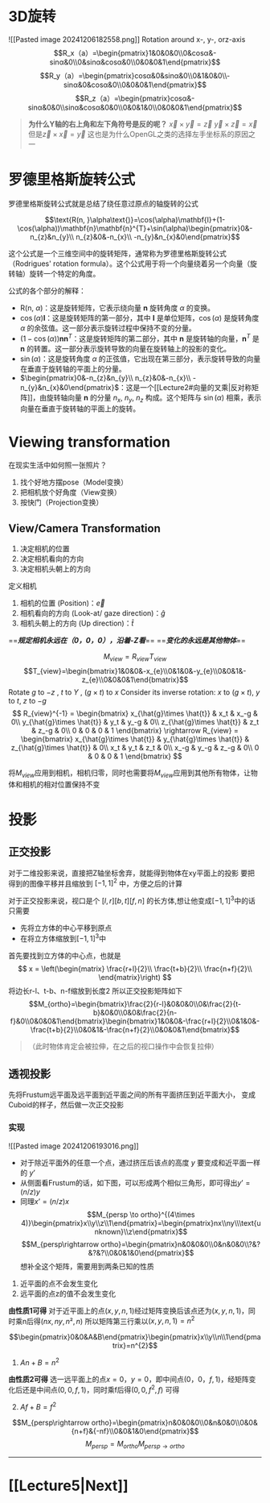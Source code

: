 # 3D旋转
![[Pasted image 20241206182558.png]]
Rotation around x-, y-, orz-axis
$$R_x（a）=\begin{pmatrix}1&0&0&0\\0&cosα&-sinα&0\\0&sinα&cosα&0\\0&0&0&1\end{pmatrix}$$
$$R_y（a）=\begin{pmatrix}cosα&0&sinα&0\\0&1&0&0\\-sinα&0&cosα&0\\0&0&0&1\end{pmatrix}$$
$$R_z（a）=\begin{pmatrix}cosα&-sinα&0&0\\sinα&cosα&0&0\\0&0&1&0\\0&0&0&1\end{pmatrix}$$
> **为什么Y轴的右上角和左下角符号是反的呢？**
> 	$\vec{x}\times \vec{y}= \vec{z}$   $\vec{y} \times \vec{z}=\vec{x}$
> 	但是$\vec{z} \times \vec{x}=\vec{y}$
> 	这也是为什么OpenGL之类的选择左手坐标系的原因之一

# **罗德里格斯旋转公式**
罗德里格斯旋转公式就是总结了绕任意过原点的轴旋转的公式

$$\text{R(n, }\alpha\text{)}=\cos(\alpha)\mathbf{I}+(1-\cos(\alpha))\mathbf{n}\mathbf{n}^{T}+\sin(\alpha)\begin{pmatrix}0&-n_{z}&n_{y}\\ n_{z}&0&-n_{x}\\ -n_{y}&n_{x}&0\end{pmatrix}$$

这个公式是一个三维空间中的旋转矩阵，通常称为罗德里格斯旋转公式（Rodrigues' rotation formula）。这个公式用于将一个向量绕着另一个向量（旋转轴）旋转一个特定的角度。

公式的各个部分的解释：
- $\text{R(n, }\alpha\text{)}$：这是旋转矩阵，它表示绕向量 $\mathbf{n}$ 旋转角度 $\alpha$ 的变换。
- $\cos(\alpha)\mathbf{I}$：这是旋转矩阵的第一部分，其中 $\mathbf{I}$ 是单位矩阵，$\cos(\alpha)$ 是旋转角度 $\alpha$ 的余弦值。这一部分表示旋转过程中保持不变的分量。
- $(1-\cos(\alpha))\mathbf{n}\mathbf{n}^{T}$：这是旋转矩阵的第二部分，其中 $\mathbf{n}$ 是旋转轴的向量，$\mathbf{n}^{T}$ 是 $\mathbf{n}$ 的转置。这一部分表示旋转导致的向量在旋转轴上的投影的变化。
- $\sin(\alpha)$：这是旋转角度 $\alpha$ 的正弦值，它出现在第三部分，表示旋转导致的向量在垂直于旋转轴的平面上的分量。
- $\begin{pmatrix}0&-n_{z}&n_{y}\\ n_{z}&0&-n_{x}\\ -n_{y}&n_{x}&0\end{pmatrix}$：这是一个[[Lecture2#向量的叉乘|反对称矩阵]]，由旋转轴向量 $\mathbf{n}$ 的分量 $n_{x}$, $n_{y}$, $n_{z}$ 构成。这个矩阵与 $\sin(\alpha)$ 相乘，表示向量在垂直于旋转轴的平面上的旋转。
# Viewing transformation
在现实生活中如何照一张照片？
1. 找个好地方摆pose（Model变换）
2. 把相机放个好角度（View变换）
3. 按快门（Projection变换）

## View/Camera Transformation

1. 决定相机的位置
2. 决定相机看向的方向
3. 决定相机头朝上的方向

定义相机
1. 相机的位置 (Position)：$\vec{e}$
2. 相机看向的方向 (Look-at/ gaze direction)：$\hat{g}$
3. 相机头朝上的方向 (Up direction)：$\hat{t}$

==***规定相机永远在（0，0，0），沿着-Z看***==
==***变化的永远是其他物体***==



$$M_{view}=R_{view}T_{view}$$
$$T_{view}=\begin{bmatrix}1&0&0&-x_{e}\\0&1&0&-y_{e}\\0&0&1&-z_{e}\\0&0&0&1\end{bmatrix}$$
Rotate $g$ to $-z$ , $t$ to $Y$ , $(g\times{t})$ to $x$
Consider its inverse rotation: $x$ to $(g \times t)$, $y$ to $t$, $z$ to $-g$ 
$$
R_{view}^{-1} = \begin{bmatrix}
 x_{\hat{g}\times \hat{t}} & x_t & x_-g & 0\\
 y_{\hat{g}\times \hat{t}} & y_t & y_-g & 0\\
 z_{\hat{g}\times \hat{t}} & z_t & z_-g & 0\\
 0 & 0 & 0 & 1
\end{bmatrix} \rightarrow 
R_{view} = \begin{bmatrix}
 x_{\hat{g}\times \hat{t}} & y_{\hat{g}\times \hat{t}} & z_{\hat{g}\times \hat{t}} & 0\\
 x_t & y_t & z_t & 0\\
 x_-g & y_-g & z_-g & 0\\
 0 & 0 & 0 & 1
\end{bmatrix}
$$

将$M_{view}$应用到相机，相机归零，同时也需要将$M_{view}$应用到其他所有物体，让物体和相机的相对位置保持不变
# 投影
## 正交投影
对于二维投影来说，直接把Z轴坐标舍弃，就能得到物体在xy平面上的投影
要把得到的图像平移并且缩放到 $[-1,1]^2$ 中，方便之后的计算

对于正交投影来说，视口是个 $[l,r][b,t][f,n]$ 的长方体,想让他变成$[-1,1]^3$中的话只需要

- 先将立方体的中心平移到原点
- 在将立方体缩放到$[-1,1]^3$中

首先要找到立方体的中心点，也就是
$$
x = \left(\begin{matrix}
\frac{r+l}{2}\\
\frac{t+b}{2}\\
\frac{n+f}{2}\\
\end{matrix}\right)
$$
将边长r-l、t-b、n-f缩放到长度2
所以正交投影矩阵如下
$$M_{ortho}=\begin{bmatrix}\frac{2}{r-l}&0&0&0\\0&\frac{2}{t-b}&0&0\\0&0&\frac{2}{n-f}&0\\0&0&0&1\end{bmatrix}\begin{bmatrix}1&0&0&-\frac{r+l}{2}\\0&1&0&-\frac{t+b}{2}\\0&0&1&-\frac{n+f}{2}\\0&0&0&1\end{bmatrix}$$
>（此时物体肯定会被拉伸，在之后的视口操作中会恢复拉伸）

## 透视投影
先将Frustum远平面及远平面到近平面之间的所有平面挤压到近平面大小，
变成Cuboid的样子，然后做一次正交投影

### 实现
![[Pasted image 20241206193016.png]]
- 对于除近平面外的任意一个点，通过挤压后该点的高度 $y$ 要变成和近平面一样的 $y’$
- 从侧面看Frustum的话，如下图，可以形成两个相似三角形，即可得出$y’=(n/z)y$
- 同理$x’=(n/z)x$
$$M_{persp \to ortho}^{(4\times 4)}\begin{pmatrix}x\\y\\z\\1\end{pmatrix}=\begin{pmatrix}nx\\ny\\\text{unknown}\\z\end{pmatrix}$$
$$M_{persp\rightarrow ortho}=\begin{pmatrix}n&0&0&0\\0&n&0&0\\?&?&?&?\\0&0&1&0\end{pmatrix}$$
想补全这个矩阵，需要用到两条已知的性质
1. 近平面的点不会发生变化
2. 远平面的点z的值不会发生变化


**由性质1可得**
对于近平面上的点$(x,y,n,1)$经过矩阵变换后该点还为$(x,y,n,1)$，同时乘n后得$(nx,ny,n²,n)$
所以矩阵第三行乘以$(x,y,n,1)= n^2$

$$\begin{pmatrix}0&0&A&B\end{pmatrix}\begin{pmatrix}x\\y\\n\\1\end{pmatrix}=n^{2}$$
1. $An+B=n^2$


**由性质2可得**
选一远平面上的点$x=0，y=0$，即中间点$(0，0，f,1)$，经矩阵变化后还是中间点$(0,0,f,1)$，同时乘f后得$(0,0,f^2,f)$
可得

2. $Af+B=f^2$


$$M_{persp\rightarrow ortho}=\begin{pmatrix}n&0&0&0\\0&n&0&0\\0&0&{n+f}&{-nf}\\0&0&1&0\end{pmatrix}$$
$$M_{persp}=M_{ortho}M_{persp\rightarrow ortho}$$
___
# [[Lecture5|Next]]